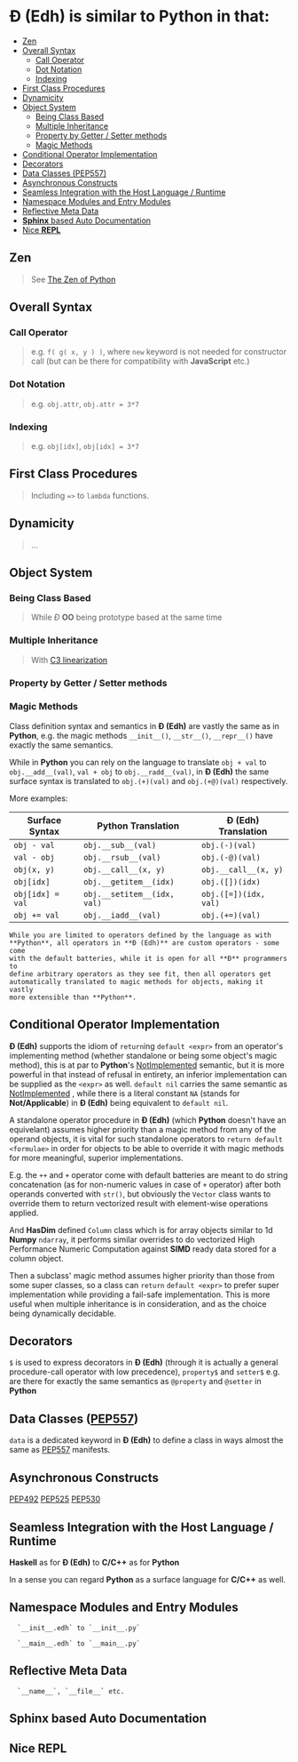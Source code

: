 # Đ (Edh) is similar to **Python** in that:

- [Zen](#zen)
- [Overall Syntax](#overall-syntax)
  - [Call Operator](#call-operator)
  - [Dot Notation](#dot-notation)
  - [Indexing](#indexing)
- [First Class Procedures](#first-class-procedures)
- [Dynamicity](#dynamicity)
- [Object System](#object-system)
  - [Being Class Based](#being-class-based)
  - [Multiple Inheritance](#multiple-inheritance)
  - [Property by Getter / Setter methods](#property-by-getter--setter-methods)
  - [Magic Methods](#magic-methods)
- [Conditional Operator Implementation](#conditional-operator-implementation)
- [Decorators](#decorators)
- [Data Classes (PEP557)](#data-classes-pep557)
- [Asynchronous Constructs](#asynchronous-constructs)
- [Seamless Integration with the Host Language / Runtime](#seamless-integration-with-the-host-language--runtime)
- [Namespace Modules and Entry Modules](#namespace-modules-and-entry-modules)
- [Reflective Meta Data](#reflective-meta-data)
- [**Sphinx** based Auto Documentation](#sphinx-based-auto-documentation)
- [Nice **REPL**](#nice-repl)

## Zen

> See [The Zen of Python](https://www.python.org/dev/peps/pep-0020)

## Overall Syntax

### Call Operator

> e.g. `f( g( x, y ) )`, where `new` keyword is not
> needed for constructor call (but can be there for compatibility with
> **JavaScript** etc.)

### Dot Notation

> e.g. `obj.attr`, `obj.attr = 3*7`

### Indexing

> e.g. `obj[idx]`, `obj[idx] = 3*7`

## First Class Procedures

> Including `=>` to `lambda` functions.

## Dynamicity

> ...

## Object System

### Being Class Based

> While _Đ_ **OO** being prototype based at the same time

### Multiple Inheritance

> With [C3 linearization](https://en.wikipedia.org/wiki/C3_linearization)

### Property by Getter / Setter methods

### Magic Methods

Class definition syntax and semantics in **Đ (Edh)** are vastly the
same as in **Python**, e.g. the magic methods `__init__()`, `__str__()`,
`__repr__()` have exactly the same semantics.

While in **Python** you can rely on the language to translate `obj + val`
to `obj.__add__(val)`, `val + obj` to `obj.__radd__(val)`, in **Đ (Edh)**
the same surface syntax is translated to `obj.(+)(val)` and
`obj.(+@)(val)` respectively.

More examples:

| Surface Syntax   | Python Translation          | Đ (Edh) Translation   |
| ---------------- | --------------------------- | --------------------- |
| `obj - val`      | `obj.__sub__(val)`          | `obj.(-)(val)`        |
| `val - obj`      | `obj.__rsub__(val)`         | `obj.(-@)(val)`       |
| `obj(x, y)`      | `obj.__call__(x, y)`        | `obj.__call__(x, y)`  |
| `obj[idx]`       | `obj.__getitem__(idx)`      | `obj.([])(idx)`       |
| `obj[idx] = val` | `obj.__setitem__(idx, val)` | `obj.([=])(idx, val)` |
| `obj += val`     | `obj.__iadd__(val)`         | `obj.(+=)(val)`       |

    While you are limited to operators defined by the language as with
    **Python**, all operators in **Đ (Edh)** are custom operators - some come
    with the default batteries, while it is open for all **Đ** programmers to
    define arbitrary operators as they see fit, then all operators get
    automatically translated to magic methods for objects, making it vastly
    more extensible than **Python**.

## Conditional Operator Implementation

**Đ (Edh)** supports the idiom of `return`ing `default <expr>` from an
operator's implementing method (whether standalone or being some object's
magic method), this is at par to **Python**'s
[NotImplemented](https://docs.python.org/3/library/constants.html#NotImplemented)
semantic, but it is more powerful in that instead of refusal in entirety,
an inferior implementation can be supplied as the `<expr>` as well.
`default nil` carries the same semantic as
[NotImplemented](https://docs.python.org/3/library/constants.html#NotImplemented)
, while there is a literal constant `NA` (stands for **Not/Applicable**)
in **Đ (Edh)** being equivalent to `default nil`.

A standalone operator procedure in **Đ (Edh)** (which **Python** doesn't
have an equivelant) assumes higher priority than a magic method from any
of the operand objects, it is vital for such standalone operators to
`return default <formulae>` in order for objects to be able to override
it with magic methods for more meaningful, superior implementations.

E.g. the `++` and `+` operator come with default batteries are meant
to do string concatenation (as for non-numeric values in case of `+`
operator) after both operands converted with `str()`, but obviously the
`Vector` class wants to override them to return vectorized result with
element-wise operations applied.

And **HasDim** defined `Column` class which is for array objects similar
to 1d **Numpy** `ndarray`, it performs similar overrides to do
vectorized High Performance Numeric Computation against **SIMD** ready
data stored for a column object.

Then a subclass' magic method assumes higher priority than those from some
super classes, so a class can `return` `default <expr>` to prefer super
implementation while providing a fail-safe implementation. This is more
useful when multiple inheritance is in consideration, and as the choice
being dynamically decidable.

## Decorators

`$` is used to express decorators in **Đ (Edh)** (through it is actually
a general procedure-call operator with low precedence), `property$`
and `setter$` e.g. are there for exactly the same semantics as
`@property` and `@setter` in **Python**

## Data Classes ([PEP557](https://www.python.org/dev/peps/pep-0557))

`data` is a dedicated keyword in **Đ (Edh)** to define a class in ways
almost the same as [PEP557](https://www.python.org/dev/peps/pep-0557)
manifests.

## Asynchronous Constructs

[PEP492](https://www.python.org/dev/peps/pep-0492)
[PEP525](https://www.python.org/dev/peps/pep-0525)
[PEP530](https://www.python.org/dev/peps/pep-0530)

## Seamless Integration with the Host Language / Runtime

**Haskell** as for **Đ (Edh)** to **C/C++** as for **Python**

In a sense you can regard **Python** as a surface language for **C/C++**
as well.

## Namespace Modules and Entry Modules

      `__init__.edh` to `__init__.py`

      `__main__.edh` to `__main__.py`

## Reflective Meta Data

      `__name__`, `__file__` etc.

## **Sphinx** based Auto Documentation

## Nice **REPL**
